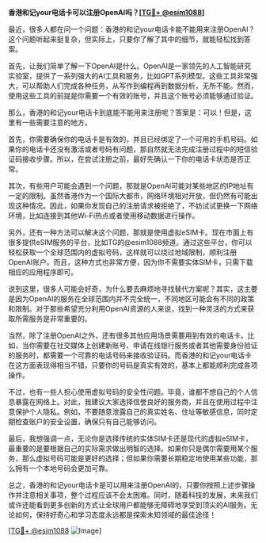 **香港和记your电话卡可以注册OpenAI吗？[[TG💪+ @esim1088](https://t.me/s/esim1088)]**

最近，很多人都在问一个问题：香港的和记your电话卡能不能用来注册OpenAI？这个问题听起来挺复杂，但实际上，只要你了解了其中的细节，就能轻松找到答案。

首先，让我们简单了解一下OpenAI是什么。OpenAI是一家领先的人工智能研究实验室，提供了一系列强大的AI工具和服务，比如GPT系列模型。这些工具非常强大，可以帮助人们完成各种任务，从写作到编程再到数据分析，无所不能。然而，使用这些工具的前提是你需要一个有效的账号，并且这个账号必须能够通过验证。

那么，香港的和记your电话卡到底能不能用来注册呢？答案是：可以！但是，这里有一些需要注意的地方。

首先，你需要确保你的电话卡是有效的，并且已经绑定了一个可用的手机号码。如果你的电话卡还没有激活或者号码有问题，那自然就无法完成注册过程中的短信验证码接收步骤。所以，在尝试注册之前，最好先确认一下你的电话卡状态是否正常。

其次，有些用户可能会遇到一个问题，那就是OpenAI可能对某些地区的IP地址有一定的限制。虽然香港作为一个国际大都市，网络环境相对开放，但仍然有可能出现这种情况。因此，如果你发现自己的注册请求被拒绝了，不妨试试更换一下网络环境，比如连接到其他Wi-Fi热点或者使用移动数据进行操作。

另外，还有一种方法可以解决这个问题，那就是使用虚拟eSIM卡。现在市面上有很多提供eSIM服务的平台，比如TG的@esim1088频道。通过这些平台，你可以轻松获取一个全球范围内的虚拟号码，这样就可以绕过地域限制，顺利注册OpenAI账户。而且，这种方式也非常方便，因为你不需要实体SIM卡，只需下载相应的应用程序即可。

说到这里，很多人可能会好奇，为什么要去麻烦地寻找替代方案呢？其实，这主要是因为OpenAI的服务在全球范围内并不完全统一，不同地区可能会有不同的政策和限制。对于那些希望充分利用OpenAI资源的人来说，找到一种灵活的方式来获取所需服务是非常重要的。

当然，除了注册OpenAI之外，还有很多其他应用场景需要用到有效的电话卡。比如，当你需要在社交媒体上创建新账号、申请在线银行服务或者其他需要身份验证的服务时，都需要一个可靠的电话号码来接收验证码。而香港的和记your电话卡在这方面表现得相当不错，只要你的号码是真实有效的，基本上都能顺利完成各项操作。

不过，也有一些人担心使用虚拟号码的安全性问题。毕竟，谁都不想自己的个人信息暴露在网络上。对此，我建议大家选择信誉良好的服务商，并且在使用过程中注意保护个人隐私。例如，不要随意泄露自己的真实姓名、住址等敏感信息，同时定期检查账户的安全设置，确保只有自己能够访问。

最后，我想强调一点，无论你是选择传统的实体SIM卡还是现代的虚拟eSIM卡，最重要的是要根据自己的实际需求做出明智的选择。如果你只是偶尔需要用某个服务，那么虚拟号码可能是更好的选择；但如果你需要长期稳定地使用某些功能，那么拥有一个本地号码会更加可靠。

总之，香港的和记your电话卡是可以用来注册OpenAI的，只要你按照上述步骤操作并注意相关事项，整个过程应该不会太困难。同时，随着科技的发展，未来我们或许还能看到更多创新的方式让全球用户都能够无障碍地享受到顶尖的AI服务。无论如何，保持好奇心和学习态度永远都是探索未知领域的最佳途径！

[[TG💪+ @esim1088](https://t.me/s/esim1088) ![Image](https://i.postimg.cc/4NQfJmqS/Snipaste-2025-05-13-00-14-12.png)]